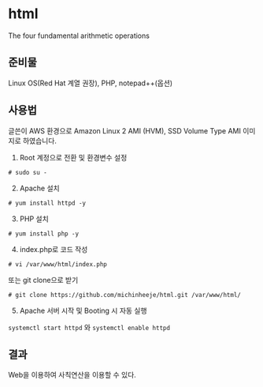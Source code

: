# html
The four fundamental arithmetic operations
## 준비물
Linux OS(Red Hat 계열 권장), PHP, notepad++(옵션)

## 사용법
글쓴이 AWS 환경으로 Amazon Linux 2 AMI (HVM), SSD Volume Type AMI 이미지로 하였습니다.

1. Root 계정으로 전환 및 환경변수 설정

`# sudo su -`

2. Apache 설치

`# yum install httpd -y`

3. PHP 설치

`# yum install php -y`

4. index.php로 코드 작성

`# vi /var/www/html/index.php`

또는 git clone으로 받기

`# git clone https://github.com/michinheeje/html.git /var/www/html/`

5. Apache 서버 시작 및 Booting 시 자동 실행

`systemctl start httpd` 와 `systemctl enable httpd`

## 결과
Web을 이용하여 사칙연산을 이용할 수 있다.
